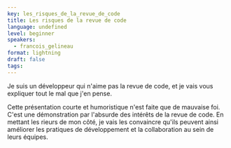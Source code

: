 ```yaml
---
key: les_risques_de_la_revue_de_code
title: Les risques de la revue de code
language: undefined
level: beginner
speakers:
  - francois_gelineau
format: lightning
draft: false
tags:
---
```

Je suis un développeur qui n'aime pas la revue de code, et je vais vous expliquer tout le mal que j'en pense. 

Cette présentation courte et humoristique n'est faite que de mauvaise foi. C'est une démonstration par l'absurde des intérêts de la revue de code. En mettant les rieurs de mon côté, je vais les convaincre qu'ils peuvent ainsi améliorer les pratiques de développement et la collaboration au sein de leurs équipes.
